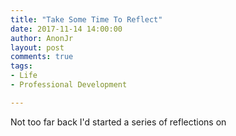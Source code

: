 ```yaml
---
title: "Take Some Time To Reflect"
date: 2017-11-14 14:00:00
author: AnonJr
layout: post
comments: true
tags:
- Life
- Professional Development

---
```


Not too far back I'd started a series of reflections on